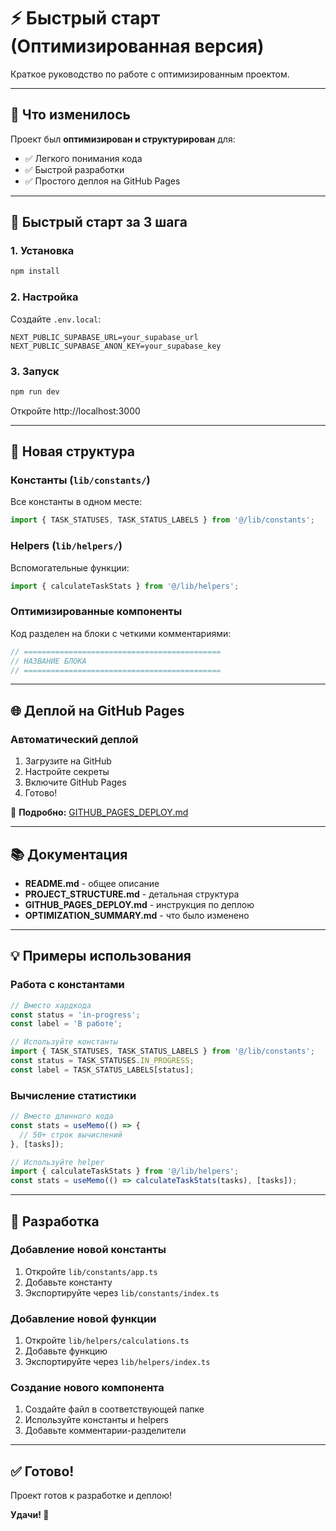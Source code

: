 # ⚡ Быстрый старт (Оптимизированная версия)

Краткое руководство по работе с оптимизированным проектом.

---

## 🎯 Что изменилось

Проект был **оптимизирован и структурирован** для:
- ✅ Легкого понимания кода
- ✅ Быстрой разработки
- ✅ Простого деплоя на GitHub Pages

---

## 🚀 Быстрый старт за 3 шага

### 1. Установка
```bash
npm install
```

### 2. Настройка
Создайте `.env.local`:
```env
NEXT_PUBLIC_SUPABASE_URL=your_supabase_url
NEXT_PUBLIC_SUPABASE_ANON_KEY=your_supabase_key
```

### 3. Запуск
```bash
npm run dev
```

Откройте http://localhost:3000

---

## 📁 Новая структура

### Константы (`lib/constants/`)
Все константы в одном месте:
```typescript
import { TASK_STATUSES, TASK_STATUS_LABELS } from '@/lib/constants';
```

### Helpers (`lib/helpers/`)
Вспомогательные функции:
```typescript
import { calculateTaskStats } from '@/lib/helpers';
```

### Оптимизированные компоненты
Код разделен на блоки с четкими комментариями:
```typescript
// ============================================
// НАЗВАНИЕ БЛОКА
// ============================================
```

---

## 🌐 Деплой на GitHub Pages

### Автоматический деплой
1. Загрузите на GitHub
2. Настройте секреты
3. Включите GitHub Pages
4. Готово!

📖 **Подробно:** [GITHUB_PAGES_DEPLOY.md](./GITHUB_PAGES_DEPLOY.md)

---

## 📚 Документация

- **README.md** - общее описание
- **PROJECT_STRUCTURE.md** - детальная структура
- **GITHUB_PAGES_DEPLOY.md** - инструкция по деплою
- **OPTIMIZATION_SUMMARY.md** - что было изменено

---

## 💡 Примеры использования

### Работа с константами
```typescript
// Вместо хардкода
const status = 'in-progress';
const label = 'В работе';

// Используйте константы
import { TASK_STATUSES, TASK_STATUS_LABELS } from '@/lib/constants';
const status = TASK_STATUSES.IN_PROGRESS;
const label = TASK_STATUS_LABELS[status];
```

### Вычисление статистики
```typescript
// Вместо длинного кода
const stats = useMemo(() => {
  // 50+ строк вычислений
}, [tasks]);

// Используйте helper
import { calculateTaskStats } from '@/lib/helpers';
const stats = useMemo(() => calculateTaskStats(tasks), [tasks]);
```

---

## 🎨 Разработка

### Добавление новой константы
1. Откройте `lib/constants/app.ts`
2. Добавьте константу
3. Экспортируйте через `lib/constants/index.ts`

### Добавление новой функции
1. Откройте `lib/helpers/calculations.ts`
2. Добавьте функцию
3. Экспортируйте через `lib/helpers/index.ts`

### Создание нового компонента
1. Создайте файл в соответствующей папке
2. Используйте константы и helpers
3. Добавьте комментарии-разделители

---

## ✅ Готово!

Проект готов к разработке и деплою!

**Удачи! 🚀**
